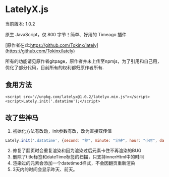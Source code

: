 # LatelyX.js

当前版本: 1.0.2

原生 JavaScript，仅 800 字节！简单、好用的 Timeago 插件

[原作者在此:https://github.com/Tokinx/lately](https://github.com/Tokinx/lately)

所有的功能请见原作者gitpage，原作者并未上传至npmjs，为了引用和自己用，优化了部分代码，目前所有的权利都归原作者所有.

## 食用方法

```
<script src="//unpkg.com/latelyx@1.0.2/latelyx.min.js"></script>
<script>Lately.init('.datatime');</script>
```

## 改了些神马

1. 初始化方法有改动，init参数有改，改为直接双传值 

```js
Lately.init('.datatime', {second: "秒", minute: "分钟", hour: "小时", day: "天", month: "个月", year: "年", ago: "前", error: "NaN", yestoday: "昨天", tda: "前天"});
```
2. 修复了翻页时会重复渲染和因为渲染过后元素卡住不再渲染的BUG
3. 删除了title标签和dateTime标签的扫描，只支持innerHtml中的时间
4. 渲染过的元素会添加一个datetimed样式，不会因翻页重新渲染
5. 3天内的时间会显示昨天、前天。